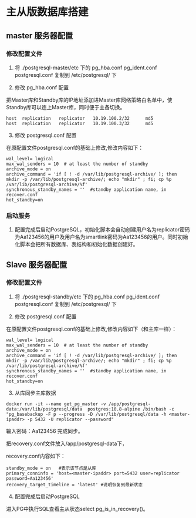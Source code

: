 # 主从版数据库搭建

## master 服务器配置

### 修改配置文件

1. 将 ./postgresql-master/etc 下的 pg_hba.conf pg_ident.conf postgresql.conf 复制到 /etc/postgresql/ 下

2. 修改 pg_hba.conf 配置

把Master库和Standby库的IP地址添加进Master库网络策略白名单中，使Standby库可以连上Master库，同时便于主备切换。

```
host  replication   replicator   10.19.100.2/32      md5
host  replication   replicator   10.19.100.3/32      md5
```

3. 修改 postgresql.conf 配置

在原配置文件postgresql.conf的基础上修改,修改内容如下：
```
wal_level= logical
max_wal_senders = 10  # at least the number of standby
archive_mode = on
archive_command = 'if [ ! -d /var/lib/postgresql-archive/ ]; then mkdir -p /var/lib/postgresql-archive/; echo "mkdir" ; fi; cp %p /var/lib/postgresql-archive/%f'
synchronous_standby_names = ''  #standby application name, in recover.conf
hot_standby=on
```

### 启动服务

1. 配置完成后启动PostgreSQL，初始化脚本会自动创建用户名为replicator密码为Aa123456的用户及用户名为smartlink密码为Aa123456的用户。同时初始化脚本会把所有数据库、表结构和初始化数据创建好。

## Slave 服务器配置

### 修改配置文件

1. 将 ./postgresql-standby/etc 下的 pg_hba.conf pg_ident.conf postgresql.conf 复制到 /etc/postgresql/ 下

2. 修改 postgresql.conf 配置

在原配置文件postgresql.conf的基础上修改,修改内容如下（和主库一样）：
```
wal_level= logical
max_wal_senders = 10  # at least the number of standby
archive_mode = on
archive_command = 'if [ ! -d /var/lib/postgresql-archive/ ]; then mkdir -p /var/lib/postgresql-archive/; echo "mkdir" ; fi; cp %p /var/lib/postgresql-archive/%f'
synchronous_standby_names = ''  #standby application name, in recover.conf
hot_standby=on
```

3. 从库同步主库数据

```
docker run -it --name get_pg_master -v /app/postgresql-data:/var/lib/postgresql/data  postgres:10.8-alpine /bin/bash -c "pg_basebackup -F p --progress -D /var/lib/postgresql/data -h <master-ipaddr> -p 5432 -U replicator --password"

```

输入密码：Aa123456  完成同步。

把recovery.conf文件放入/app/postgresql-data下，

recovery.conf内容如下：

```
standby_mode = on   #表示该节点是从库
primary_conninfo = 'host=<master-ipaddr> port=5432 user=replicator password=Aa123456'
recovery_target_timeline = 'latest' #说明恢复到最新状态
```

4. 配置完成后启动PostgreSQL
   
进入PG中执行SQL查看主从状态select pg_is_in_recovery()。